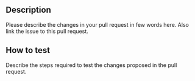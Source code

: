 ## Description

Please describe the changes in your pull request in few words here.
Also link the issue to this pull request.

## How to test

Describe the steps required to test the changes proposed in the pull request.
